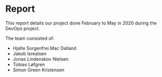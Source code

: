 # Report

This report details our project done February to May in 2020 during the DevOps project.

The team consisted of:
- Hjalte Sorgenfrei Mac Dalland 
- Jakob Isrealsen
- Jonas Lindenskov Nielsen
- Tobias Løfgren
- Simon Green Kristensen
